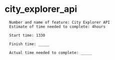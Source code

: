 # city_explorer_api

      Number and name of feature: City Explorer API
      Estimate of time needed to complete: 4hours

      Start time: 1330

      Finish time: _____

      Actual time needed to complete: _____
